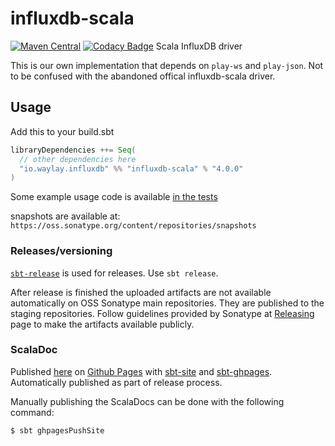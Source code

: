 # influxdb-scala
[![Maven Central](https://maven-badges.herokuapp.com/maven-central/io.waylay.influxdb/influxdb-scala_2.11/badge.svg)](https://maven-badges.herokuapp.com/maven-central/io.waylay.influxdb/influxdb-scala_2.11)
[![Codacy Badge](https://api.codacy.com/project/badge/Grade/2e19cc02e06f4ed4913d7902d719b6e7)](https://www.codacy.com/app/francisdb/influxdb-scala?utm_source=github.com&amp;utm_medium=referral&amp;utm_content=waylayio/influxdb-scala&amp;utm_campaign=Badge_Grade)
Scala InfluxDB driver

This is our own implementation that depends on `play-ws` and `play-json`. Not to be confused with the abandoned offical influxdb-scala driver.

## Usage

Add this to your build.sbt

```scala
libraryDependencies ++= Seq(
  // other dependencies here
  "io.waylay.influxdb" %% "influxdb-scala" % "4.0.0"
)
```

Some example usage code is available [in the tests](src/it/scala/io/waylay/influxdb/InfluxDBSpec.scala)

snapshots are available at: `https://oss.sonatype.org/content/repositories/snapshots`

### Releases/versioning

[`sbt-release`](https://github.com/sbt/sbt-release) is used for releases. Use `sbt release`.

After release is finished the uploaded artifacts are not available automatically on OSS Sonatype main repositories.
They are published to the staging repositories.
Follow guidelines provided by Sonatype at [Releasing](https://central.sonatype.org/publish/release/#releasing-deployment-from-ossrh-to-the-central-repository-introduction) page
to make the artifacts available publicly.

### ScalaDoc

Published [here](https://waylayio.github.io/influxdb-scala/latest/api) on [Github Pages](https://pages.github.com/) with [sbt-site](https://github.com/sbt/sbt-site) and [sbt-ghpages](https://github.com/sbt/sbt-ghpages). Automatically published as part of release process.

Manually publishing the ScalaDocs can be done with the following command:

```
$ sbt ghpagesPushSite
```

